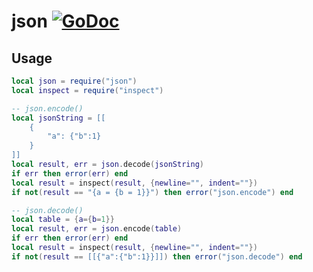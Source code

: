 # json [![GoDoc](https://godoc.org/github.com/vadv/gopher-lua-libs/json?status.svg)](https://godoc.org/github.com/vadv/gopher-lua-libs/json)

## Usage

```lua
local json = require("json")
local inspect = require("inspect")

-- json.encode()
local jsonString = [[
    {
        "a": {"b":1}
    }
]]
local result, err = json.decode(jsonString)
if err then error(err) end
local result = inspect(result, {newline="", indent=""})
if not(result == "{a = {b = 1}}") then error("json.encode") end

-- json.decode()
local table = {a={b=1}}
local result, err = json.encode(table)
if err then error(err) end
local result = inspect(result, {newline="", indent=""})
if not(result == [[{"a":{"b":1}}]]) then error("json.decode") end
```
